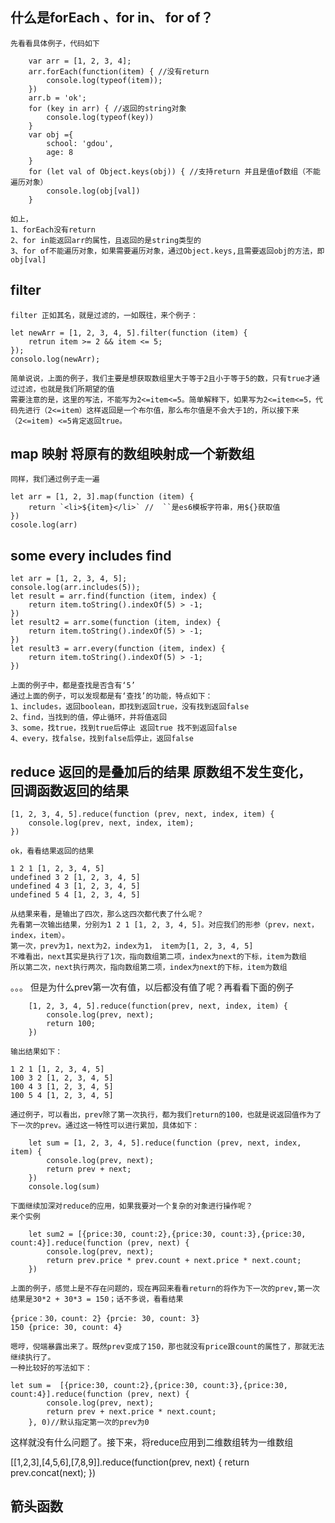 ## 什么是forEach 、for in、 for of？
	先看看具体例子，代码如下
```
	var arr = [1, 2, 3, 4];
	arr.forEach(function(item) { //没有return
		console.log(typeof(item));
	})
	arr.b = 'ok';
	for (key in arr) { //返回的string对象
		console.log(typeof(key))
	}
	var obj ={
		school: 'gdou',
		age: 8
	}
	for (let val of Object.keys(obj)) { //支持return 并且是值of数组（不能遍历对象）
		console.log(obj[val])
	}
```
	如上，
	1、forEach没有return
	2、for in能返回arr的属性，且返回的是string类型的
	3、for of不能遍历对象，如果需要遍历对象，通过Object.keys,且需要返回obj的方法，即obj[val]

## filter
	filter 正如其名，就是过滤的，一如既往，来个例子：

```
let newArr = [1, 2, 3, 4, 5].filter(function (item) {
	retrun item >= 2 && item <= 5;
});
consolo.log(newArr);
```
	简单说说，上面的例子，我们主要是想获取数组里大于等于2且小于等于5的数，只有true才通过过滤，也就是我们所期望的值
	需要注意的是，这里的写法，不能写为2<=item<=5。简单解释下，如果写为2<=item<=5，代码先进行（2<=item）这样返回是一个布尔值，那么布尔值是不会大于1的，所以接下来（2<=item) <=5肯定返回true。

## map 映射 将原有的数组映射成一个新数组
	同样，我们通过例子走一遍 
```
let arr = [1, 2, 3].map(function (item) {
	return `<li>${item}</li>` //  ``是es6模板字符串，用${}获取值
})
cosole.log(arr)
```


## some every includes find

```
let arr = [1, 2, 3, 4, 5];
console.log(arr.includes(5));
let result = arr.find(function (item, index) {
	return item.toString().indexOf(5) > -1;
})
let result2 = arr.some(function (item, index) {
	return item.toString().indexOf(5) > -1;
})
let result3 = arr.every(function (item, index) {
	return item.toString().indexOf(5) > -1;
})
```
	上面的例子中，都是查找是否含有‘5’
	通过上面的例子，可以发现都是有‘查找’的功能，特点如下：
	1、includes，返回boolean，即找到返回true，没有找到返回false
	2、find，当找到的值，停止循环，并将值返回
	3、some，找true，找到true后停止 返回true 找不到返回false
	4、every，找false，找到false后停止，返回false


## reduce 返回的是叠加后的结果  原数组不发生变化， 回调函数返回的结果
```
[1, 2, 3, 4, 5].reduce(function (prev, next, index, item) {
	console.log(prev, next, index, item);
})
```
	ok，看看结果返回的结果

```
1 2 1 [1, 2, 3, 4, 5]
undefined 3 2 [1, 2, 3, 4, 5]
undefined 4 3 [1, 2, 3, 4, 5]
undefined 5 4 [1, 2, 3, 4, 5]
```
	从结果来看，是输出了四次，那么这四次都代表了什么呢？
	先看第一次输出结果，分别为1 2 1 [1, 2, 3, 4, 5]。对应我们的形参（prev，next，index，item）。
	第一次，prev为1，next为2，index为1， item为[1, 2, 3, 4, 5]
	不难看出，next其实是执行了1次，指向数组第二项，index为next的下标，item为数组
	所以第二次，next执行两次，指向数组第二项，index为next的下标，item为数组
。。。
	但是为什么prev第一次有值，以后都没有值了呢？再看看下面的例子
```
	[1, 2, 3, 4, 5].reduce(function(prev, next, index, item) {
		console.log(prev, next);
		return 100;
	})
```
	输出结果如下：
```
1 2 1 [1, 2, 3, 4, 5]
100 3 2 [1, 2, 3, 4, 5]
100 4 3 [1, 2, 3, 4, 5]
100 5 4 [1, 2, 3, 4, 5]
```
	通过例子，可以看出，prev除了第一次执行，都为我们return的100，也就是说返回值作为了下一次的prev。通过这一特性可以进行累加，具体如下：
```
	let sum = [1, 2, 3, 4, 5].reduce(function (prev, next, index, item) {
		console.log(prev, next);
		return prev + next;
	})
	console.log(sum)
```
	下面继续加深对reduce的应用，如果我要对一个复杂的对象进行操作呢？
	来个实例
```
	let sum2 = [{price:30, count:2},{price:30, count:3},{price:30, count:4}].reduce(function (prev, next) {
		console.log(prev, next);
		return prev.price * prev.count + next.price * next.count;
	})
```
	上面的例子，感觉上是不存在问题的，现在再回来看看return的将作为下一次的prev,第一次结果是30*2 + 30*3 = 150；话不多说，看看结果
```
{price：30，count: 2} {prcie: 30, count: 3}
150 {price: 30, count: 4}
```
	嗯哼，倪端暴露出来了。既然prev变成了150，那也就没有price跟count的属性了，那就无法继续执行了。
	一种比较好的写法如下：
```
let sum =  [{price:30, count:2},{price:30, count:3},{price:30, count:4}].reduce(function (prev, next) {
		console.log(prev, next);
		return prev + next.price * next.count;
	}, 0)//默认指定第一次的prev为0
```
这样就没有什么问题了。接下来，将reduce应用到二维数组转为一维数组

[[1,2,3],[4,5,6],[7,8,9]].reduce(function(prev, next) {
	return prev.concat(next);
})

## 箭头函数
